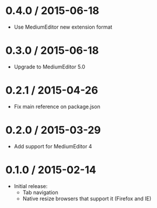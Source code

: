 0.4.0 / 2015-06-18
==================

* Use MediumEditor new extension format


0.3.0 / 2015-06-18
==================

* Upgrade to MediumEditor 5.0


0.2.1 / 2015-04-26
==================

* Fix main reference on package.json


0.2.0 / 2015-03-29
==================

* Add support for MediumEditor 4


0.1.0 / 2015-02-14
==================

* Initial release:
  * Tab navigation
  * Native resize browsers that support it (Firefox and IE)
